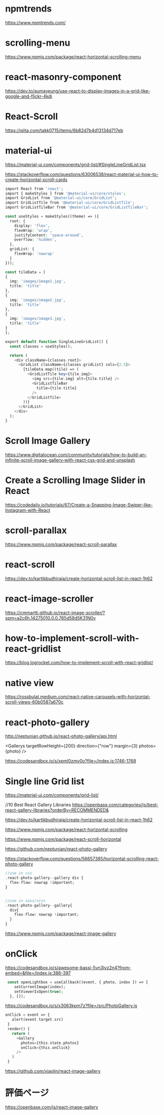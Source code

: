 # npmtrends
https://www.npmtrends.com/

# scrolling-menu
https://www.npmjs.com/package/react-horizontal-scrolling-menu

# react-masonry-component
https://dev.to/aumayeung/use-react-to-display-images-in-a-grid-like-google-and-flickr-4kdi

# React-Scroll
https://qiita.com/takk0715/items/6b82d7b4d13134d717eb

# material-ui
https://material-ui.com/components/grid-list/#SingleLineGridList.tsx

https://stackoverflow.com/questions/63006538/react-material-ui-how-to-create-horizontal-scroll-cards


```php
import React from 'react';
import { makeStyles } from '@material-ui/core/styles';
import GridList from '@material-ui/core/GridList';
import GridListTile from '@material-ui/core/GridListTile';
import GridListTileBar from '@material-ui/core/GridListTileBar';

const useStyles = makeStyles((theme) => ({
  root: {
    display: 'flex',
    flexWrap: 'wrap',
    justifyContent: 'space-around',
    overflow: 'hidden',
  },
  gridList: {
    flexWrap: 'nowrap'
  }
}));

const tileData = [
{
  img: 'images/image1.jpg',
  title: 'title'
},
{
  img: 'images/image2.jpg',
  title: 'title'
},
{
  img: 'images/image3.jpg',
  title: 'title'
}
];

export default function SingleLineGridList() {
  const classes = useStyles();

  return (
    <div className={classes.root}>
      <GridList className={classes.gridList} cols={2.5}>
        {tileData.map((tile) => (
          <GridListTile key={tile.img}>
            <img src={tile.img} alt={tile.title} />            
            <GridListTileBar
              title={tile.title}
            />
          </GridListTile>
        ))}
      </GridList>
    </div>
  );
}
```
# Scroll Image Gallery
https://www.digitalocean.com/community/tutorials/how-to-build-an-infinite-scroll-image-gallery-with-react-css-grid-and-unsplash

# Create a Scrolling Image Slider in React
https://codedaily.io/tutorials/67/Create-a-Snapping-Image-Swiper-like-Instagram-with-React

# scroll-parallax
https://www.npmjs.com/package/react-scroll-parallax

#  react-scroll
https://dev.to/kartikbudhiraja/create-horizontal-scroll-list-in-react-1h62

# react-image-scroller
https://cmmartti.github.io/react-image-scroller/?spm=a2c6h.14275010.0.0.765d58d5K31N0v

# how-to-implement-scroll-with-react-gridlist
https://blog.logrocket.com/how-to-implement-scroll-with-react-gridlist/

# native view
https://rossbulat.medium.com/react-native-carousels-with-horizontal-scroll-views-60b0587a670c

# react-photo-gallery
http://neptunian.github.io/react-photo-gallery/api.html

<Gallerys targetRowHeight={200}  direction={"row"} margin={3} photos={photo} />

https://codesandbox.io/s/xpml0zmv0o?file=/index.js:1746-1768

# Single line Grid list
https://material-ui.com/components/grid-list/

//10 Best React Gallery Libraries
https://openbase.com/categories/js/best-react-gallery-libraries?orderBy=RECOMMENDED&


https://dev.to/kartikbudhiraja/create-horizontal-scroll-list-in-react-1h62

https://www.npmjs.com/package/react-horizontal-scrolling

https://www.npmjs.com/package/react-scroll-horizontal

https://github.com/neptunian/react-photo-gallery

https://stackoverflow.com/questions/56657385/horizontal-scrolling-react-photo-gallery
```php
//use in css
.react-photo-gallery--gallery div {
  flex-flow: nowrap !important;
}


//use in sass/scss
.react-photo-gallery--gallery{
  div{
    flex-flow: nowrap !important;
  }
}
```

https://www.npmjs.com/package/react-image-gallery

# onClick
 <Gallery photos={photos} onClick={openLightbox} />
 
https://codesandbox.io/s/awesome-bassi-5vn3lvz2n4?from-embed=&file=/index.js:386-397
```php
 const openLightbox = useCallback((event, { photo, index }) => {
    setCurrentImage(index);
    setViewerIsOpen(true);
  }, []);
```
https://codesandbox.io/s/x3063kpm7z?file=/src/PhotoGallery.js
 ```php
 onClick = event => {
    alert(event.target.src)
  }
  render() {
    return (
      <Gallery
        photos={this.state.photos}
        onClick={this.onClick}
      />
    )
  }
```

https://github.com/xiaolin/react-image-gallery

# 評価ページ
https://openbase.com/js/react-image-gallery

